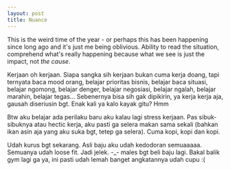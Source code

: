 ```yaml
---
layout: post
title: Nuance
---
```


This is the weird time of the year - or perhaps this has been happening since long ago and it's just me being oblivious. Ability to read the situation, comprehend what's really happening because what we see is just the impact, not *the cause*.

Kerjaan oh kerjaan. Siapa sangka sih kerjaan bukan cuma kerja doang, tapi ternyata baca mood orang, belajar prioritas bisnis, belajar baca situasi, belajar ngomong, belajar denger, belajar negosiasi, belajar ngalah, belajar marahin, belajar tegas... Sebenernya bisa sih gak dipikirin, ya kerja kerja aja, gausah diseriusin bgt. Enak kali ya kalo kayak gitu? Hmm

Btw aku belajar ada perilaku baru aku kalau lagi stress kerjaan. Pas sibuk-sibuknya atau hectic kerja, aku pasti ga selera makan sama sekali (bahkan ikan asin aja yang aku suka bgt, tetep ga selera). Cuma kopi, kopi dan kopi.

Udah kurus bgt sekarang. Asli baju aku udah kedodoran semuaaaaa. Semuanya udah loose fit. Jadi jelek. -_- males bgt beli baju lagi. Bakal balik gym lagi ga ya, ini pasti udah lemah banget angkatannya udah cupu :(